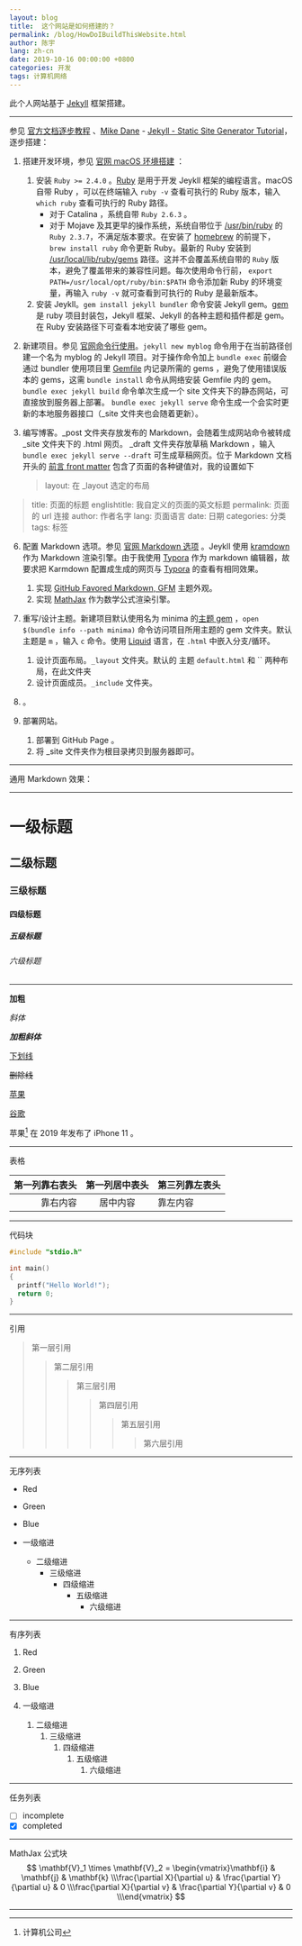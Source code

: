 ```yaml
---
layout: blog
title:  这个网站是如何搭建的？
permalink: /blog/HowDoIBuildThisWebsite.html
author: 陈宇
lang: zh-cn
date: 2019-10-16 00:00:00 +0800
categories: 开发
tags: 计算机网络
---
```


此个人网站基于 [Jekyll](https://jekyllrb.com) 框架搭建。

------

参见 [官方文档逐步教程](https://jekyllrb.com/docs/step-by-step/01-setup/) 、[Mike Dane](https://www.youtube.com/channel/UCvmINlrza7JHB1zkIOuXEbw) - [Jekyll - Static Site Generator Tutorial](https://www.youtube.com/playlist?list=PLLAZ4kZ9dFpOPV5C5Ay0pHaa0RJFhcmcB)，逐步搭建：

1. 搭建开发环境，参见 [官网 macOS 环境搭建](https://jekyllrb.com/docs/installation/macos/) ：
   1. 安装 `Ruby >= 2.4.0` 。[Ruby](https://www.ruby-lang.org/zh_cn/) 是用于开发 Jeykll 框架的编程语言。macOS 自带 Ruby ，可以在终端输入 `ruby -v` 查看可执行的 Ruby 版本，输入 `which ruby` 查看可执行的 Ruby 路径。
      - 对于 Catalina ，系统自带 `Ruby 2.6.3` 。
      - 对于 Mojave 及其更早的操作系统，系统自带位于 [/usr/bin/ruby](/usr/bin/ruby) 的 `Ruby 2.3.7`，不满足版本要求。在安装了 [homebrew](https://brew.sh) 的前提下， `brew install ruby` 命令更新 Ruby。最新的 Ruby 安装到 [/usr/local/lib/ruby/gems](/usr/local/lib/ruby/gems) 路径。这并不会覆盖系统自带的 `Ruby` 版本，避免了覆盖带来的兼容性问题。每次使用命令行前， `export PATH=/usr/local/opt/ruby/bin:$PATH` 命令添加新 Ruby 的环境变量，再输入 `ruby -v` 就可查看到可执行的 Ruby 是最新版本。
   3. 安装 Jeykll。`gem install jekyll bundler` 命令安装 Jekyll gem。[gem](https://jekyllrb.com/docs/ruby-101/#gems) 是 ruby 项目封装包，Jekyll 框架、Jekyll 的各种主题和插件都是 gem。在 Ruby 安装路径下可查看本地安装了哪些 gem。
   
2. 新建项目。参见 [官网命令行使用](https://jekyllrb.com/docs/usage/)。`jekyll new myblog` 命令用于在当前路径创建一个名为 myblog 的 Jekyll 项目。对于操作命令加上 `bundle exec` 前缀会通过 bundler 使用项目里 [Gemfile](https://jekyllrb.com/docs/ruby-101/#gemfile) 内记录所需的 gems ，避免了使用错误版本的 gems，这需 `bundle install` 命令从网络安装 Gemfile 内的 gem。`bundle exec jekyll build`  命令单次生成一个 site 文件夹下的静态网站，可直接放到服务器上部署。 `bundle exec jekyll serve`  命令生成一个会实时更新的本地服务器接口（_site 文件夹也会随着更新）。

4. 编写博客。_post 文件夹存放发布的 Markdown，会随着生成网站命令被转成 _site 文件夹下的 .html 网页。 _draft 文件夹存放草稿 Markdown ，输入 `bundle exec jekyll serve --draft` 可生成草稿网页。位于 Markdown 文档开头的 [前言 front matter](https://jekyllrb.com/docs/front-matter/) 包含了页面的各种键值对，我的设置如下

   > layout: 在 _layout 选定的布局
> title:  页面的标题
   > englishtitle: 我自定义的页面的英文标题
   > permalink: 页面的 url 连接
   > author: 作者名字
   > lang: 页面语言
   > date: 日期
   > categories: 分类
   > tags: 标签

6. 配置 Markdown 选项。参见 [官网 Markdown 选项](https://jekyllrb.com/docs/configuration/markdown/) 。Jeykll 使用 [kramdown](https://kramdown.gettalong.org/index.html)  作为 Markdown 渲染引擎。由于我使用 [Typora](https://typora.io/) 作为 markdown 编辑器，故要求把 Karmdown 配置成生成的网页与 [Typora](https://typora.io/) 的查看有相同效果。
  
   1. 实现 [GitHub Favored Markdown, GFM](https://github.github.com/gfm/) 主题外观。
   2. 实现 [MathJax](https://www.mathjax.org/) 作为数学公式渲染引擎。 
   
5. 重写/设计主题。新建项目默认使用名为 minima 的[主题 gem](https://jekyllrb.com/docs/themes/#understanding-gem-based-themes) ，`open $(bundle info --path minima)` 命令访问项目所用主题的 gem 文件夹。默认主题是 `m` ，输入 `c` 命令。使用 [Liquid](https://jekyllrb.com/docs/liquid/) 语言，在 `.html` 中嵌入分支/循环。

   1. 设计页面布局。`_layout` 文件夹。默认的 主题 `default.html` 和 `` 两种布局，在此文件夹
   2. 设计页面成员。`_include` 文件夹。

6. 。

7. 部署网站。

   1. 部署到 GitHub Page 。
   2. 将 _site 文件夹作为根目录拷贝到服务器即可。

------

通用 Markdown 效果：

------

# 一级标题

## 二级标题

### 三级标题

#### 四级标题

##### 五级标题

###### 六级标题

------

**加粗**

*斜体*

***加粗斜体***

<u>下划线</u>

~~删除线~~

[苹果](https://www.apple.com/)

[谷歌][]

[谷歌]: https://www.google.com

苹果[^1] 在 2019 年发布了 iPhone 11 。

[^1]: 计算机公司

------

表格

| 第一列靠右表头 | 第一列居中表头 | 第三列靠左表头 |
| -------------: | :------------: | :------------- |
|       靠右内容 |    居中内容    | 靠左内容       |

------

代码块

```c
#include "stdio.h"

int main()
{
  printf("Hello World!");
  return 0;
}
```

------

引用

> 第一层引用
>
> > 第二层引用
> >
> > > 第三层引用
> > >
> > > > 第四层引用
> > > >
> > > > > 第五层引用
> > > > >
> > > > > > 第六层引用

------

无序列表

*   Red
*   Green
*   Blue

* 一级缩进
  * 二级缩进
    * 三级缩进
      * 四级缩进
        * 五级缩进
          * 六级缩进

------

有序列表

1.  Red
2. 	Green
3.	Blue

1.  一级缩进
    1.  二级缩进
        1.  三级缩进
            1.  四级缩进
                1.  五级缩进
                    1.  六级缩进

------

任务列表

- [ ] incomplete
- [x] completed

------

MathJax 公式块
$$
\mathbf{V}_1 \times \mathbf{V}_2 =  \begin{vmatrix}\mathbf{i} & \mathbf{j} & \mathbf{k} \\\frac{\partial X}{\partial u} &  \frac{\partial Y}{\partial u} & 0 \\\frac{\partial X}{\partial v} &  \frac{\partial Y}{\partial v} & 0 \\\end{vmatrix}
$$

------

